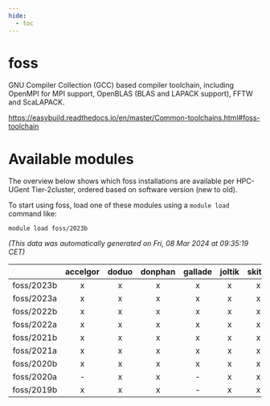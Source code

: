 ```yaml
---
hide:
  - toc
---
```


foss
====


GNU Compiler Collection (GCC) based compiler toolchain, including OpenMPI for MPI support, OpenBLAS (BLAS and LAPACK support), FFTW and ScaLAPACK.

https://easybuild.readthedocs.io/en/master/Common-toolchains.html#foss-toolchain
# Available modules


The overview below shows which foss installations are available per HPC-UGent Tier-2cluster, ordered based on software version (new to old).

To start using foss, load one of these modules using a `module load` command like:

```shell
module load foss/2023b
```

*(This data was automatically generated on Fri, 08 Mar 2024 at 09:35:19 CET)*  

| |accelgor|doduo|donphan|gallade|joltik|skitty|
| :---: | :---: | :---: | :---: | :---: | :---: | :---: |
|foss/2023b|x|x|x|x|x|x|
|foss/2023a|x|x|x|x|x|x|
|foss/2022b|x|x|x|x|x|x|
|foss/2022a|x|x|x|x|x|x|
|foss/2021b|x|x|x|x|x|x|
|foss/2021a|x|x|x|x|x|x|
|foss/2020b|x|x|x|x|x|x|
|foss/2020a|-|x|x|-|x|x|
|foss/2019b|x|x|x|-|x|x|
